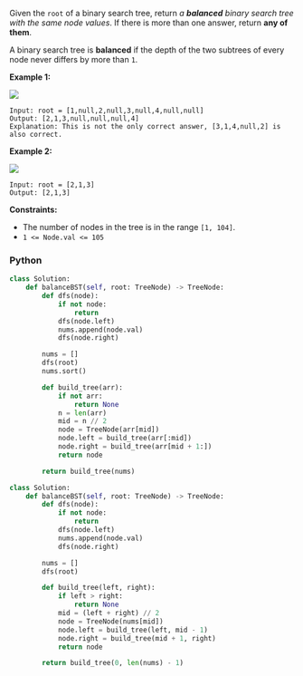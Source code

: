 Given the  `root`  of a binary search tree, return  _a  **balanced**  binary search tree with the same node values_. If
there is more than one answer, return  **any of them**.

A binary search tree is  **balanced**  if the depth of the two subtrees of every node never differs by more than  `1`.

**Example 1:**

![](https://assets.leetcode.com/uploads/2021/08/10/balance1-tree.jpg)

```
Input: root = [1,null,2,null,3,null,4,null,null]
Output: [2,1,3,null,null,null,4]
Explanation: This is not the only correct answer, [3,1,4,null,2] is also correct.
```

**Example 2:**

![](https://assets.leetcode.com/uploads/2021/08/10/balanced2-tree.jpg)

```
Input: root = [2,1,3]
Output: [2,1,3]
```

**Constraints:**

- The number of nodes in the tree is in the range  `[1, 104]`.
- `1 <= Node.val <= 105`

### Python

```py
class Solution:
    def balanceBST(self, root: TreeNode) -> TreeNode:
        def dfs(node):
            if not node:
                return
            dfs(node.left)
            nums.append(node.val)
            dfs(node.right)

        nums = []
        dfs(root)
        nums.sort()

        def build_tree(arr):
            if not arr:
                return None
            n = len(arr)
            mid = n // 2
            node = TreeNode(arr[mid])
            node.left = build_tree(arr[:mid])
            node.right = build_tree(arr[mid + 1:])
            return node

        return build_tree(nums)
```

```py
class Solution:
    def balanceBST(self, root: TreeNode) -> TreeNode:
        def dfs(node):
            if not node:
                return
            dfs(node.left)
            nums.append(node.val)
            dfs(node.right)

        nums = []
        dfs(root)

        def build_tree(left, right):
            if left > right:
                return None
            mid = (left + right) // 2
            node = TreeNode(nums[mid])
            node.left = build_tree(left, mid - 1)
            node.right = build_tree(mid + 1, right)
            return node

        return build_tree(0, len(nums) - 1)
```